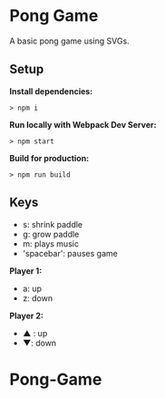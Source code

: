 # Pong Game

A basic pong game using SVGs.

## Setup

**Install dependencies:**

`> npm i`

**Run locally with Webpack Dev Server:**

`> npm start`

**Build for production:**

`> npm run build`

## Keys
* s: shrink paddle
* g: grow paddle
* m: plays music
* 'spacebar': pauses game

**Player 1:**
* a: up
* z: down

**Player 2:**
* ▲ : up
* ▼: down

# Pong-Game
